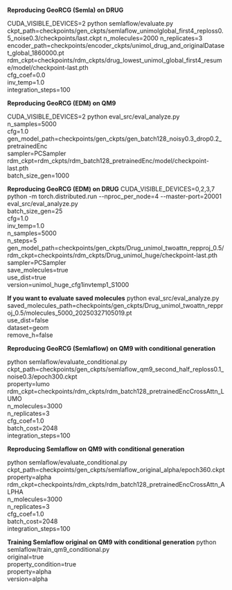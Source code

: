 **Reproducing GeoRCG (Semla) on DRUG**

CUDA_VISIBLE_DEVICES=2 python semlaflow/evaluate.py \
ckpt_path=checkpoints/gen_ckpts/semlaflow_unimolglobal_first4_reploss0.5_noise0.3/checkpoints/last.ckpt n_molecules=2000 n_replicates=3 \
encoder_path=checkpoints/encoder_ckpts/unimol_drug_and_originalDataset_global_1860000.pt \
rdm_ckpt=checkpoints/rdm_ckpts/drug_lowest_unimol_global_first4_resume/model/checkpoint-last.pth \
cfg_coef=0.0 \
inv_temp=1.0 \
integration_steps=100

**Reproducing GeoRCG (EDM) on QM9**

CUDA_VISIBLE_DEVICES=2 python eval_src/eval_analyze.py \
n_samples=5000 \
cfg=1.0 \
gen_model_path=checkpoints/gen_ckpts/gen_batch128_noisy0.3_drop0.2_pretrainedEnc \
sampler=PCSampler \
rdm_ckpt=rdm_ckpts/rdm_batch128_pretrainedEnc/model/checkpoint-last.pth \
batch_size_gen=1000


**Reproducing GeoRCG (EDM) on DRUG**
CUDA_VISIBLE_DEVICES=0,2,3,7 python -m torch.distributed.run --nproc_per_node=4 --master-port=20001 eval_src/eval_analyze.py \
batch_size_gen=25 \
cfg=1.0 \
inv_temp=1.0 \
n_samples=5000 \
n_steps=5 \
gen_model_path=checkpoints/gen_ckpts/Drug_unimol_twoattn_repproj_0.5/ \
rdm_ckpt=checkpoints/rdm_ckpts/Drug_unimol_huge/checkpoint-last.pth \
sampler=PCSampler \
save_molecules=true \
use_dist=true \
version=unimol_huge_cfg1invtemp1_S1000

**If you want to evaluate saved molecules**
python eval_src/eval_analyze.py \
saved_molecules_path=checkpoints/gen_ckpts/Drug_unimol_twoattn_repproj_0.5/molecules_5000_20250327105019.pt \
use_dist=false \
dataset=geom \
remove_h=false


**Reproducing GeoRCG (Semlaflow) on QM9 with conditional generation**

python semlaflow/evaluate_conditional.py \
ckpt_path=checkpoints/gen_ckpts/semlaflow_qm9_second_half_reploss0.1_noise0.3/epoch300.ckpt \
property=lumo \
rdm_ckpt=checkpoints/rdm_ckpts/rdm_batch128_pretrainedEncCrossAttn_LUMO \
n_molecules=3000 \
n_replicates=3 \
cfg_coef=1.0 \
batch_cost=2048 \
integration_steps=100


**Reproducing Semlaflow on QM9 with conditional generation**

python semlaflow/evaluate_conditional.py \
ckpt_path=checkpoints/gen_ckpts/semlaflow_original_alpha/epoch360.ckpt \
property=alpha \
rdm_ckpt=checkpoints/rdm_ckpts/rdm_batch128_pretrainedEncCrossAttn_ALPHA \
n_molecules=3000 \
n_replicates=3 \
cfg_coef=1.0 \
batch_cost=2048 \
integration_steps=100


**Training Semlaflow original on QM9 with conditional generation**
python semlaflow/train_qm9_conditional.py \
original=true \
property_condition=true \
property=alpha \
version=alpha